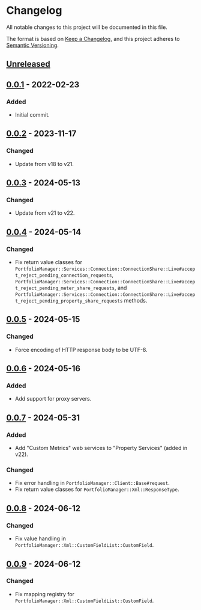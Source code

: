 # Changelog

All notable changes to this project will be documented in this file.

The format is based on [Keep a Changelog](https://keepachangelog.com/en/1.0.0/),
and this project adheres to [Semantic Versioning](https://semver.org/spec/v2.0.0.html).

## [Unreleased]

## [0.0.1] - 2022-02-23

### Added
- Initial commit.

## [0.0.2] - 2023-11-17

### Changed
- Update from v18 to v21.

## [0.0.3] - 2024-05-13

### Changed
- Update from v21 to v22.

## [0.0.4] - 2024-05-14

### Changed
- Fix return value classes for `PortfolioManager::Services::Connection::ConnectionShare::Live#accept_reject_pending_connection_requests`, `PortfolioManager::Services::Connection::ConnectionShare::Live#accept_reject_pending_meter_share_requests`, and `PortfolioManager::Services::Connection::ConnectionShare::Live#accept_reject_pending_property_share_requests` methods.

## [0.0.5] - 2024-05-15

### Changed
- Force encoding of HTTP response body to be UTF-8.

## [0.0.6] - 2024-05-16

### Added
- Add support for proxy servers.

## [0.0.7] - 2024-05-31

### Added
- Add "Custom Metrics" web services to "Property Services" (added in v22).

### Changed
- Fix error handling in `PortfolioManager::Client::Base#request`.
- Fix return value classes for `PortfolioManager::Xml::ResponseType`.

## [0.0.8] - 2024-06-12

### Changed
- Fix value handling in `PortfolioManager::Xml::CustomFieldList::CustomField`.

## [0.0.9] - 2024-06-12

### Changed
- Fix mapping registry for `PortfolioManager::Xml::CustomFieldList::CustomField`.

[Unreleased]: https://github.com/pnnl/portfoliomanager-rb/compare/v0.0.1...HEAD
[0.0.1]: https://github.com/pnnl/portfoliomanager-rb/releases/tag/v0.0.1
[0.0.2]: https://github.com/pnnl/portfoliomanager-rb/releases/tag/v0.0.2
[0.0.3]: https://github.com/pnnl/portfoliomanager-rb/releases/tag/v0.0.3
[0.0.4]: https://github.com/pnnl/portfoliomanager-rb/releases/tag/v0.0.4
[0.0.5]: https://github.com/pnnl/portfoliomanager-rb/releases/tag/v0.0.5
[0.0.6]: https://github.com/pnnl/portfoliomanager-rb/releases/tag/v0.0.6
[0.0.7]: https://github.com/pnnl/portfoliomanager-rb/releases/tag/v0.0.7
[0.0.8]: https://github.com/pnnl/portfoliomanager-rb/releases/tag/v0.0.8
[0.0.9]: https://github.com/pnnl/portfoliomanager-rb/releases/tag/v0.0.9
